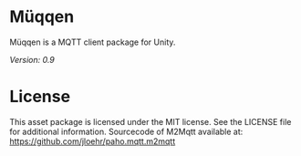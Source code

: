 # Müqqen

Müqqen is a MQTT client package for Unity. 

*Version: 0.9*

# License

This asset package is licensed under the MIT license. See the LICENSE file for additional information.
Sourcecode of M2Mqtt available at: https://github.com/jloehr/paho.mqtt.m2mqtt
